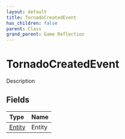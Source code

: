 ```yaml
---
layout: default
title: TornadoCreatedEvent
has_children: false
parent: Class
grand_parent: Game Reflection
---
```

# TornadoCreatedEvent
Description 

## Fields

| Type | Name |
|:----------|:--------------|
| [Entity](/riftbreaker-wiki/docs/game-reflection/classes/entity/) | Entity |

